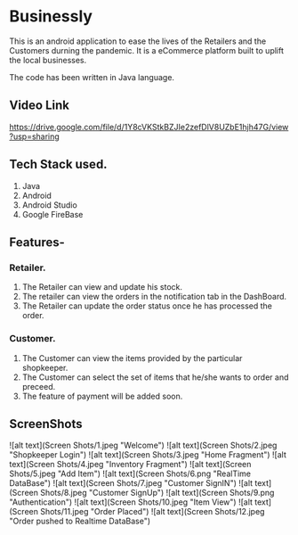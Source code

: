 # Businessly
This is an android application to ease the lives of the Retailers and the Customers durning the pandemic.
It is a eCommerce platform built to uplift the local businesses.  

The code has been written in Java language. 

## Video Link
https://drive.google.com/file/d/1Y8cVKStkBZJIe2zefDlV8UZbE1hjh47G/view?usp=sharing

## Tech Stack used.
1. Java
2. Android
3. Android Studio
4. Google FireBase 

## Features-
### Retailer.
1. The Retailer can view and update his stock.
2. The retailer can view the orders in the notification tab in the DashBoard.
3. The Retailer can update the order status once he has processed the order.

### Customer.
1. The Customer can view the items provided by the particular shopkeeper.
2. The Customer can select the set of items that he/she wants to order and preceed.
3. The feature of payment will be added soon.

## ScreenShots


![alt text](Screen Shots/1.jpeg "Welcome")           ![alt text](Screen Shots/2.jpeg "Shopkeeper Login")
![alt text](Screen Shots/3.jpeg "Home Fragment")     ![alt text](Screen Shots/4.jpeg "Inventory Fragment")
![alt text](Screen Shots/5.jpeg "Add Item")           ![alt text](Screen Shots/6.png "RealTime DataBase")
![alt text](Screen Shots/7.jpeg "Customer SignIN")    ![alt text](Screen Shots/8.jpeg "Customer SignUp")
![alt text](Screen Shots/9.png "Authentication")    ![alt text](Screen Shots/10.jpeg "Item View")
![alt text](Screen Shots/11.jpeg "Order Placed")    ![alt text](Screen Shots/12.jpeg "Order pushed to Realtime DataBase")



